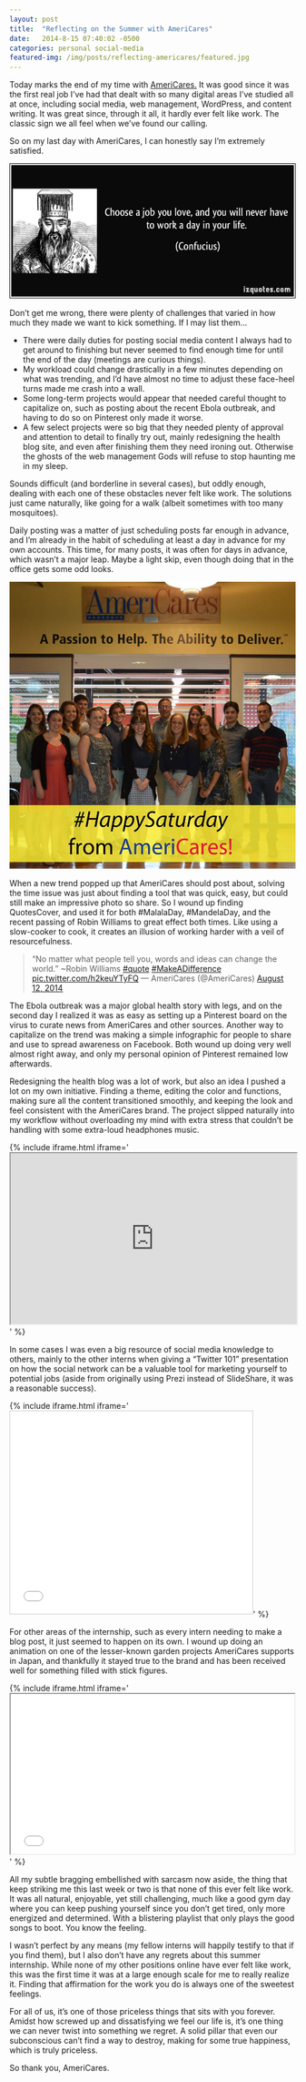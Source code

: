 ```yaml
---
layout: post
title:  "Reflecting on the Summer with AmeriCares"
date:   2014-8-15 07:40:02 -0500
categories: personal social-media
featured-img: /img/posts/reflecting-americares/featured.jpg
---
```


Today marks the end of my time with [AmeriCares.](http://www.americares.org/) It was good since it was the first real job I’ve had that dealt with so many digital areas I’ve studied all at once, including social media, web management, WordPress, and content writing. It was great since, through it all, it hardly ever felt like work. The classic sign we all feel when we’ve found our calling.

So on my last day with AmeriCares, I can honestly say I’m extremely satisfied. 

![''](/img/posts/reflecting-americares/quote.jpg)

Don’t get me wrong, there were plenty of challenges that varied in how much they made we want to kick something. If I may list them…

* There were daily duties for posting social media content I always had to get around to finishing but never seemed to find enough time for until the end of the day (meetings are curious things).
* My workload could change drastically in a few minutes depending on what was trending, and I’d have almost no time to adjust these face-heel turns made me crash into a wall.
* Some long-term projects would appear that needed careful thought to capitalize on, such as posting about the recent Ebola outbreak, and having to do so on Pinterest only made it worse.
* A few select projects were so big that they needed plenty of approval and attention to detail to finally try out, mainly redesigning the health blog site, and even after finishing them they need ironing out. Otherwise the ghosts of the web management Gods will refuse to stop haunting me in my sleep.

Sounds difficult (and borderline in several cases), but oddly enough, dealing with each one of these obstacles never felt like work. The solutions just came naturally, like going for a walk (albeit sometimes with too many mosquitoes).

Daily posting was a matter of just scheduling posts far enough in advance, and I’m already in the habit of scheduling at least a day in advance for my own accounts. This time, for many posts, it was often for days in advance, which wasn’t a major leap. Maybe a light skip, even though doing that in the office gets some odd looks.

<img class="post-half-image" src="/img/posts/reflecting-americares/saturday.jpg">

When a new trend popped up that AmeriCares should post about, solving the time issue was just about finding a tool that was quick, easy, but could still make an impressive photo so share. So I wound up finding QuotesCover, and used it for both #MalalaDay, #MandelaDay, and the recent passing of Robin Williams to great effect both times. Like using a slow-cooker to cook, it creates an illusion of working harder with a veil of resourcefulness.

<blockquote class="twitter-tweet" lang="en">“No matter what people tell you, words and ideas can change the world.” ~Robin Williams <a href="https://twitter.com/hashtag/quote?src=hash">#quote</a> <a href="https://twitter.com/hashtag/MakeADifference?src=hash">#MakeADifference</a> <a href="http://t.co/h2keuYTyFQ">pic.twitter.com/h2keuYTyFQ</a> — AmeriCares (@AmeriCares) <a href="https://twitter.com/AmeriCares/statuses/498991255649783809">August 12, 2014</a></blockquote>
<script src="//platform.twitter.com/widgets.js" async="" charset="utf-8"></script>

The Ebola outbreak was a major global health story with legs, and on the second day I realized it was as easy as setting up a Pinterest board on the virus to curate news from AmeriCares and other sources. Another way to capitalize on the trend was making a simple infographic for people to share and use to spread awareness on Facebook. Both wound up doing very well almost right away, and only my personal opinion of Pinterest remained low afterwards.

Redesigning the health blog was a lot of work, but also an idea I pushed a lot on my own initiative. Finding a theme, editing the color and functions, making sure all the content transitioned smoothly, and keeping the look and feel consistent with the AmeriCares brand. The project slipped naturally into my workflow without overloading my mind with extra stress that couldn’t be handling with some extra-loud headphones music.

{% include iframe.html iframe='<iframe src="http://healthblog.americares.org/" width="100%" height="300"></iframe>' %}

In some cases I was even a big resource of social media knowledge to others, mainly to the other interns when giving a “Twitter 101” presentation on how the social network can be a valuable tool for marketing yourself to potential jobs (aside from originally using Prezi instead of SlideShare, it was a reasonable success).

{% include iframe.html iframe='<iframe style="border: 1px solid #CCC; border-width: 1px; margin-bottom: 5px; max-width: 100%;" src="//www.slideshare.net/slideshow/embed_code/37925441" width="427" height="356" frameborder="0" marginwidth="0" marginheight="0" scrolling="no" allowfullscreen="allowfullscreen"> </iframe>' %}

For other areas of the internship, such as every intern needing to make a blog post, it just seemed to happen on its own. I wound up doing an animation on one of the lesser-known garden projects AmeriCares supports in Japan, and thankfully it stayed true to the brand and has been received well for something filled with stick figures.

{% include iframe.html iframe='<iframe src="//player.vimeo.com/video/102849451" width="500" height="281" allowfullscreen="allowfullscreen"></iframe>' %}

All my subtle bragging embellished with sarcasm now aside, the thing that keep striking me this last week or two is that none of this ever felt like work. It was all natural, enjoyable, yet still challenging, much like a good gym day where you can keep pushing yourself since you don’t get tired, only more energized and determined. With a blistering playlist that only plays the good songs to boot. You know the feeling.

I wasn’t perfect by any means (my fellow interns will happily testify to that if you find them), but I also don’t have any regrets about this summer internship. While none of my other positions online have ever felt like work, this was the first time it was at a large enough scale for me to really realize it. Finding that affirmation for the work you do is always one of the sweetest feelings. 

For all of us, it’s one of those priceless things that sits with you forever. Amidst how screwed up and dissatisfying we feel our life is, it’s one thing we can never twist into something we regret. A solid pillar that even our subconscious can’t find a way to destroy, making for some true happiness, which is truly priceless.

So thank you, AmeriCares.